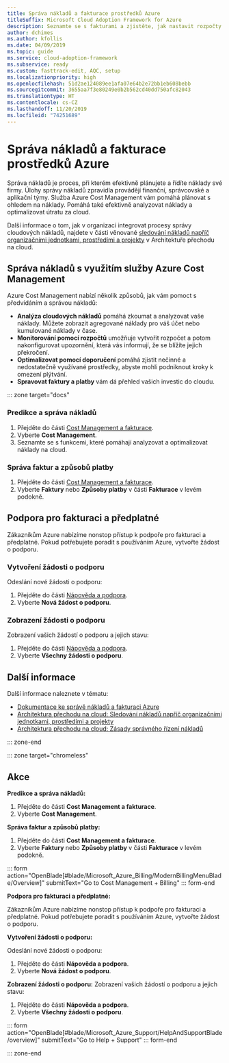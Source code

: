 ```yaml
---
title: Správa nákladů a fakturace prostředků Azure
titleSuffix: Microsoft Cloud Adoption Framework for Azure
description: Seznamte se s fakturami a zjistěte, jak nastavit rozpočty a platby za prostředky Azure.
author: dchimes
ms.author: kfollis
ms.date: 04/09/2019
ms.topic: guide
ms.service: cloud-adoption-framework
ms.subservice: ready
ms.custom: fasttrack-edit, AQC, setup
ms.localizationpriority: high
ms.openlocfilehash: 51d2ae124089ee1afa07e64b2e72bb1eb608bebb
ms.sourcegitcommit: 3655aa7f3e80249e0b2b562cd40dd750afc82043
ms.translationtype: HT
ms.contentlocale: cs-CZ
ms.lasthandoff: 11/20/2019
ms.locfileid: "74251689"
---
```

# <a name="manage-costs-and-billing-for-your-azure-resources"></a>Správa nákladů a fakturace prostředků Azure

Správa nákladů je proces, při kterém efektivně plánujete a řídíte náklady své firmy. Úlohy správy nákladů zpravidla provádějí finanční, správcovské a aplikační týmy. Služba Azure Cost Management vám pomáhá plánovat s ohledem na náklady. Pomáhá také efektivně analyzovat náklady a optimalizovat útratu za cloud.

Další informace o tom, jak v organizaci integrovat procesy správy cloudových nákladů, najdete v části věnované [sledování nákladů napříč organizačními jednotkami, prostředími a projekty](../azure-best-practices/track-costs.md) v Architektuře přechodu na cloud.

## <a name="manage-your-costs-with-azure-cost-management"></a>Správa nákladů s využitím služby Azure Cost Management

Azure Cost Management nabízí několik způsobů, jak vám pomoct s předvídáním a správou nákladů:

- **Analýza cloudových nákladů** pomáhá zkoumat a analyzovat vaše náklady. Můžete zobrazit agregované náklady pro váš účet nebo kumulované náklady v čase.
- **Monitorování pomocí rozpočtů** umožňuje vytvořit rozpočet a potom nakonfigurovat upozornění, která vás informují, že se blížíte jejich překročení.
- **Optimalizovat pomocí doporučení** pomáhá zjistit nečinné a nedostatečně využívané prostředky, abyste mohli podniknout kroky k omezení plýtvání.
- **Spravovat faktury a platby** vám dá přehled vašich investic do cloudu.

::: zone target="docs"

### <a name="predict-and-manage-costs"></a>Predikce a správa nákladů

1. Přejděte do části [Cost Management a fakturace](https://portal.azure.com/#blade/Microsoft_Azure_Billing/ModernBillingMenuBlade/Overview).
1. Vyberte **Cost Management**.
1. Seznamte se s funkcemi, které pomáhají analyzovat a optimalizovat náklady na cloud.

### <a name="manage-invoices-and-payment-methods"></a>Správa faktur a způsobů platby

1. Přejděte do části [Cost Management a fakturace](https://portal.azure.com/#blade/Microsoft_Azure_Billing/ModernBillingMenuBlade/Overview).
1. Vyberte **Faktury** nebo **Způsoby platby** v části **Fakturace** v levém podokně.

## <a name="billing-and-subscription-support"></a>Podpora pro fakturaci a předplatné

Zákazníkům Azure nabízíme nonstop přístup k podpoře pro fakturaci a předplatné. Pokud potřebujete poradit s používáním Azure, vytvořte žádost o podporu.

### <a name="create-a-support-request"></a>Vytvoření žádosti o podporu

Odeslání nové žádosti o podporu:

1. Přejděte do části [Nápověda a podpora](https://portal.azure.com/#blade/Microsoft_Azure_Support/HelpAndSupportBlade/overview).
1. Vyberte **Nová žádost o podporu**.

### <a name="view-a-support-request"></a>Zobrazení žádosti o podporu

Zobrazení vašich žádostí o podporu a jejich stavu:

1. Přejděte do části [Nápověda a podpora](https://portal.azure.com/#blade/Microsoft_Azure_Support/HelpAndSupportBlade/overview).
1. Vyberte **Všechny žádosti o podporu**.

## <a name="learn-more"></a>Další informace

Další informace naleznete v tématu:

- [Dokumentace ke správě nákladů a fakturaci Azure](https://docs.microsoft.com/azure/billing)
- [Architektura přechodu na cloud: Sledování nákladů napříč organizačními jednotkami, prostředími a projekty](../azure-best-practices/track-costs.md)
- [Architektura přechodu na cloud: Zásady správného řízení nákladů](../../govern/cost-management/index.md)

::: zone-end

::: zone target="chromeless"

## <a name="actions"></a>Akce

**Predikce a správa nákladů:**

1. Přejděte do části **Cost Management a fakturace**.
1. Vyberte **Cost Management**.

**Správa faktur a způsobů platby:**

1. Přejděte do části **Cost Management a fakturace**.
1. Vyberte **Faktury** nebo **Způsoby platby** v části **Fakturace** v levém podokně.

::: form action="OpenBlade[#blade/Microsoft_Azure_Billing/ModernBillingMenuBlade/Overview]" submitText="Go to Cost Management + Billing" ::: form-end

**Podpora pro fakturaci a předplatné:**

Zákazníkům Azure nabízíme nonstop přístup k podpoře pro fakturaci a předplatné. Pokud potřebujete poradit s používáním Azure, vytvořte žádost o podporu.

**Vytvoření žádosti o podporu:**

Odeslání nové žádosti o podporu:

1. Přejděte do části **Nápověda a podpora**.
2. Vyberte **Nová žádost o podporu**.

**Zobrazení žádosti o podporu:** Zobrazení vašich žádostí o podporu a jejich stavu:

1. Přejděte do části **Nápověda a podpora**.
2. Vyberte **Všechny žádosti o podporu**.

::: form action="OpenBlade[#blade/Microsoft_Azure_Support/HelpAndSupportBlade/overview]" submitText="Go to Help + Support" ::: form-end

::: zone-end
